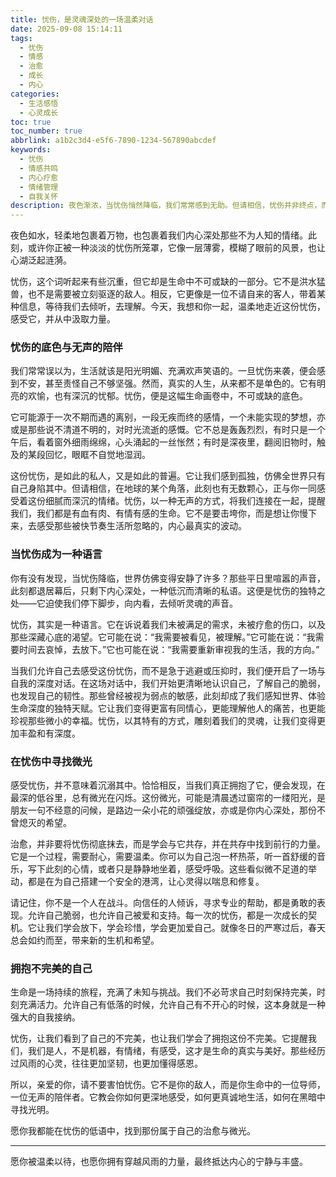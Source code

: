 ```yaml
---
title: 忧伤，是灵魂深处的一场温柔对话
date: 2025-09-08 15:14:11
tags:
  - 忧伤
  - 情感
  - 治愈
  - 成长
  - 内心
categories:
  - 生活感悟
  - 心灵成长
toc: true
toc_number: true
abbrlink: a1b2c3d4-e5f6-7890-1234-567890abcdef
keywords:
  - 忧伤
  - 情感共鸣
  - 内心疗愈
  - 情绪管理
  - 自我关怀
description: 夜色渐浓，当忧伤悄然降临，我们常常感到无助。但请相信，忧伤并非终点，而是灵魂深处一场温柔的对话。它教会我们倾听内心，感受生命，并在最深的低谷中，发现那些微小却坚韧的希望之光。这篇文章，愿能成为你此刻的陪伴，一同感受，一同治愈。
---
```


夜色如水，轻柔地包裹着万物，也包裹着我们内心深处那些不为人知的情绪。此刻，或许你正被一种淡淡的忧伤所笼罩，它像一层薄雾，模糊了眼前的风景，也让心湖泛起涟漪。

忧伤，这个词听起来有些沉重，但它却是生命中不可或缺的一部分。它不是洪水猛兽，也不是需要被立刻驱逐的敌人。相反，它更像是一位不请自来的客人，带着某种信息，等待我们去倾听，去理解。今天，我想和你一起，温柔地走近这份忧伤，感受它，并从中汲取力量。

### 忧伤的底色与无声的陪伴

我们常常误以为，生活就该是阳光明媚、充满欢声笑语的。一旦忧伤来袭，便会感到不安，甚至责怪自己不够坚强。然而，真实的人生，从来都不是单色的。它有明亮的欢愉，也有深沉的忧郁。忧伤，便是这幅生命画卷中，不可或缺的底色。

它可能源于一次不期而遇的离别，一段无疾而终的感情，一个未能实现的梦想，亦或是那些说不清道不明的，对时光流逝的感慨。它不总是轰轰烈烈，有时只是一个午后，看着窗外细雨绵绵，心头涌起的一丝怅然；有时是深夜里，翻阅旧物时，触及的某段回忆，眼眶不自觉地湿润。

这份忧伤，是如此的私人，又是如此的普遍。它让我们感到孤独，仿佛全世界只有自己身陷其中。但请相信，在地球的某个角落，此刻也有无数颗心，正与你一同感受着这份细腻而深沉的情绪。忧伤，以一种无声的方式，将我们连接在一起，提醒我们，我们都是有血有肉、有情有感的生命。它不是要击垮你，而是想让你慢下来，去感受那些被快节奏生活所忽略的，内心最真实的波动。

### 当忧伤成为一种语言

你有没有发现，当忧伤降临，世界仿佛变得安静了许多？那些平日里喧嚣的声音，此刻都退居幕后，只剩下内心深处，一种低沉而清晰的私语。这便是忧伤的独特之处——它迫使我们停下脚步，向内看，去倾听灵魂的声音。

忧伤，其实是一种语言。它在诉说着我们未被满足的需求，未被疗愈的伤口，以及那些深藏心底的渴望。它可能在说：“我需要被看见，被理解。”它可能在说：“我需要时间去哀悼，去放下。”它也可能在说：“我需要重新审视我的生活，我的方向。”

当我们允许自己去感受这份忧伤，而不是急于逃避或压抑时，我们便开启了一场与自我的深度对话。在这场对话中，我们开始更清晰地认识自己，了解自己的脆弱，也发现自己的韧性。那些曾经被视为弱点的敏感，此刻却成了我们感知世界、体验生命深度的独特天赋。它让我们变得更富有同情心，更能理解他人的痛苦，也更能珍视那些微小的幸福。忧伤，以其特有的方式，雕刻着我们的灵魂，让我们变得更加丰盈和有深度。

### 在忧伤中寻找微光

感受忧伤，并不意味着沉溺其中。恰恰相反，当我们真正拥抱了它，便会发现，在最深的低谷里，总有微光在闪烁。这份微光，可能是清晨透过窗帘的一缕阳光，是朋友一句不经意的问候，是路边一朵小花的顽强绽放，亦或是你内心深处，那份不曾熄灭的希望。

治愈，并非要将忧伤彻底抹去，而是学会与它共存，并在共存中找到前行的力量。它是一个过程，需要耐心，需要温柔。你可以为自己泡一杯热茶，听一首舒缓的音乐，写下此刻的心情，或者只是静静地坐着，感受呼吸。这些看似微不足道的举动，都是在为自己搭建一个安全的港湾，让心灵得以喘息和修复。

请记住，你不是一个人在战斗。向信任的人倾诉，寻求专业的帮助，都是勇敢的表现。允许自己脆弱，也允许自己被爱和支持。每一次的忧伤，都是一次成长的契机。它让我们学会放下，学会珍惜，学会更加爱自己。就像冬日的严寒过后，春天总会如约而至，带来新的生机和希望。

### 拥抱不完美的自己

生命是一场持续的旅程，充满了未知与挑战。我们不必苛求自己时刻保持完美，时刻充满活力。允许自己有低落的时候，允许自己有不开心的时候，这本身就是一种强大的自我接纳。

忧伤，让我们看到了自己的不完美，也让我们学会了拥抱这份不完美。它提醒我们，我们是人，不是机器，有情绪，有感受，这才是生命的真实与美好。那些经历过风雨的心灵，往往更加坚韧，也更加懂得感恩。

所以，亲爱的你，请不要害怕忧伤。它不是你的敌人，而是你生命中的一位导师，一位无声的陪伴者。它教会你如何更深地感受，如何更真诚地生活，如何在黑暗中寻找光明。

愿你我都能在忧伤的低语中，找到那份属于自己的治愈与微光。

---

愿你被温柔以待，也愿你拥有穿越风雨的力量，最终抵达内心的宁静与丰盛。